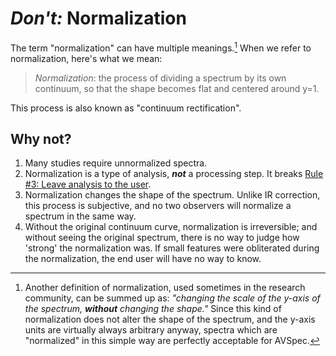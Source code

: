 # *Don't:* Normalization

The term "normalization" can have multiple meanings.[^1] When we refer to normalization, here's what we mean:

> *Normalization*: the process of dividing a spectrum by its own continuum, so that the shape becomes flat and centered around y=1.

This process is also known as "continuum rectification".

## Why not?

1. Many studies require unnormalized spectra.
2. Normalization is a type of analysis, ***not*** a processing step. It breaks [Rule #3: Leave analysis to the user](in%20general.md#Leave-analysis-to-the-user).
3. Normalization changes the shape of the spectrum. Unlike IR correction, this process is subjective, and no two observers will normalize a spectrum in the same way.
4. Without the original continuum curve, normalization is irreversible; and without seeing the original spectrum, there is no way to judge how 'strong' the normalization was. If small features were obliterated during the normalization, the end user will have no way to know.

[^1]: Another definition of normalization, used sometimes in the research community, can be summed up as: *"changing the scale of the y-axis of the spectrum, **without** changing the shape."* Since this kind of normalization does not alter the shape of the spectrum, and the y-axis units are virtually always arbitrary anyway, spectra which are "normalized" in this simple way are perfectly acceptable for AVSpec.